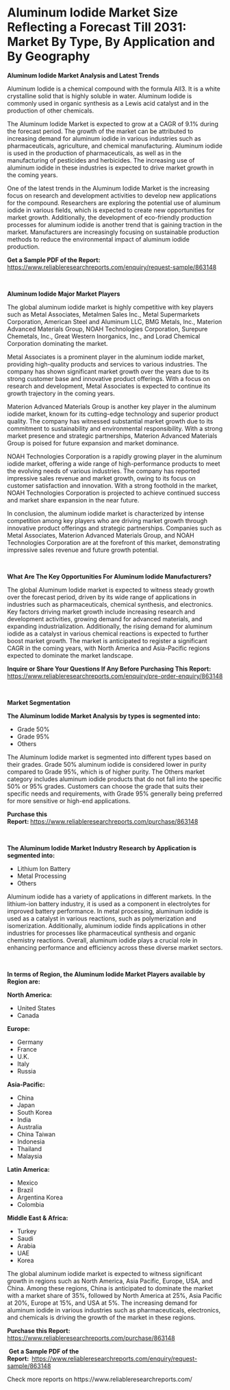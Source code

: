 <p><h1>Aluminum Iodide Market Size Reflecting a Forecast Till 2031: Market By Type, By Application and By Geography</h1></p><p><strong>Aluminum Iodide Market Analysis and Latest Trends</strong></p>
<p><p>Aluminum Iodide is a chemical compound with the formula AlI3. It is a white crystalline solid that is highly soluble in water. Aluminum Iodide is commonly used in organic synthesis as a Lewis acid catalyst and in the production of other chemicals.</p><p>The Aluminum Iodide Market is expected to grow at a CAGR of 9.1% during the forecast period. The growth of the market can be attributed to increasing demand for aluminum iodide in various industries such as pharmaceuticals, agriculture, and chemical manufacturing. Aluminum iodide is used in the production of pharmaceuticals, as well as in the manufacturing of pesticides and herbicides. The increasing use of aluminum iodide in these industries is expected to drive market growth in the coming years.</p><p>One of the latest trends in the Aluminum Iodide Market is the increasing focus on research and development activities to develop new applications for the compound. Researchers are exploring the potential use of aluminum iodide in various fields, which is expected to create new opportunities for market growth. Additionally, the development of eco-friendly production processes for aluminum iodide is another trend that is gaining traction in the market. Manufacturers are increasingly focusing on sustainable production methods to reduce the environmental impact of aluminum iodide production.</p></p>
<p><strong>Get a Sample PDF of the Report:&nbsp;</strong> <a href="https://www.reliableresearchreports.com/enquiry/request-sample/863148">https://www.reliableresearchreports.com/enquiry/request-sample/863148</a></p>
<p>&nbsp;</p>
<p><strong>Aluminum Iodide Major Market Players</strong></p>
<p><p>The global aluminum iodide market is highly competitive with key players such as Metal Associates, Metalmen Sales Inc., Metal Supermarkets Corporation, American Steel and Aluminum LLC, BMG Metals, Inc., Materion Advanced Materials Group, NOAH Technologies Corporation, Surepure Chemetals, Inc., Great Western Inorganics, Inc., and Lorad Chemical Corporation dominating the market.</p><p>Metal Associates is a prominent player in the aluminum iodide market, providing high-quality products and services to various industries. The company has shown significant market growth over the years due to its strong customer base and innovative product offerings. With a focus on research and development, Metal Associates is expected to continue its growth trajectory in the coming years.</p><p>Materion Advanced Materials Group is another key player in the aluminum iodide market, known for its cutting-edge technology and superior product quality. The company has witnessed substantial market growth due to its commitment to sustainability and environmental responsibility. With a strong market presence and strategic partnerships, Materion Advanced Materials Group is poised for future expansion and market dominance.</p><p>NOAH Technologies Corporation is a rapidly growing player in the aluminum iodide market, offering a wide range of high-performance products to meet the evolving needs of various industries. The company has reported impressive sales revenue and market growth, owing to its focus on customer satisfaction and innovation. With a strong foothold in the market, NOAH Technologies Corporation is projected to achieve continued success and market share expansion in the near future.</p><p>In conclusion, the aluminum iodide market is characterized by intense competition among key players who are driving market growth through innovative product offerings and strategic partnerships. Companies such as Metal Associates, Materion Advanced Materials Group, and NOAH Technologies Corporation are at the forefront of this market, demonstrating impressive sales revenue and future growth potential.</p></p>
<p>&nbsp;</p>
<p><strong>What Are The Key Opportunities For Aluminum Iodide Manufacturers?</strong></p>
<p><p>The global Aluminum Iodide market is expected to witness steady growth over the forecast period, driven by its wide range of applications in industries such as pharmaceuticals, chemical synthesis, and electronics. Key factors driving market growth include increasing research and development activities, growing demand for advanced materials, and expanding industrialization. Additionally, the rising demand for aluminum iodide as a catalyst in various chemical reactions is expected to further boost market growth. The market is anticipated to register a significant CAGR in the coming years, with North America and Asia-Pacific regions expected to dominate the market landscape.</p></p>
<p><strong>Inquire or Share Your Questions If Any Before Purchasing This Report:</strong> <a href="https://www.reliableresearchreports.com/enquiry/pre-order-enquiry/863148">https://www.reliableresearchreports.com/enquiry/pre-order-enquiry/863148</a></p>
<p>&nbsp;</p>
<p><strong>Market Segmentation</strong></p>
<p><strong>The Aluminum Iodide Market Analysis by types is segmented into:</strong></p>
<p><ul><li>Grade 50%</li><li>Grade 95%</li><li>Others</li></ul></p>
<p><p>The Aluminum Iodide market is segmented into different types based on their grades. Grade 50% aluminum iodide is considered lower in purity compared to Grade 95%, which is of higher purity. The Others market category includes aluminum iodide products that do not fall into the specific 50% or 95% grades. Customers can choose the grade that suits their specific needs and requirements, with Grade 95% generally being preferred for more sensitive or high-end applications.</p></p>
<p><strong>Purchase this Report:&nbsp;</strong><a href="https://www.reliableresearchreports.com/purchase/863148">https://www.reliableresearchreports.com/purchase/863148</a></p>
<p>&nbsp;</p>
<p><strong>The Aluminum Iodide Market Industry Research by Application is segmented into:</strong></p>
<p><ul><li>Lithium Ion Battery</li><li>Metal Processing</li><li>Others</li></ul></p>
<p><p>Aluminum iodide has a variety of applications in different markets. In the lithium-ion battery industry, it is used as a component in electrolytes for improved battery performance. In metal processing, aluminum iodide is used as a catalyst in various reactions, such as polymerization and isomerization. Additionally, aluminum iodide finds applications in other industries for processes like pharmaceutical synthesis and organic chemistry reactions. Overall, aluminum iodide plays a crucial role in enhancing performance and efficiency across these diverse market sectors.</p></p>
<p>&nbsp;</p>
<p><strong>In terms of Region, the Aluminum Iodide Market Players available by Region are:</strong></p>
<p>
    <p> <strong> North America: </strong>
        <ul>
            <li>United States</li>
            <li>Canada</li>
        </ul>
        </p> 
    <p> <strong> Europe: </strong>
        <ul>
            <li>Germany</li>
            <li>France</li>
            <li>U.K.</li>
            <li>Italy</li>
            <li>Russia</li>
        </ul>
        </p> 
    <p> <strong> Asia-Pacific: </strong>
        <ul>
            <li>China</li>
            <li>Japan</li>
            <li>South Korea</li>
            <li>India</li>
            <li>Australia</li>
            <li>China Taiwan</li>
            <li>Indonesia</li>
            <li>Thailand</li>
            <li>Malaysia</li>
        </ul>
        </p> 
    <p> <strong> Latin America: </strong>
        <ul>
            <li>Mexico</li>
            <li>Brazil</li>
            <li>Argentina Korea</li>
            <li>Colombia</li>
        </ul>
        </p> 
    <p> <strong> Middle East & Africa: </strong>
        <ul>
            <li>Turkey</li>
            <li>Saudi</li>
            <li>Arabia</li>
            <li>UAE</li>
            <li>Korea</li>
        </ul>
    </p>
    </p>
<p><p>The global aluminum iodide market is expected to witness significant growth in regions such as North America, Asia Pacific, Europe, USA, and China. Among these regions, China is anticipated to dominate the market with a market share of 35%, followed by North America at 25%, Asia Pacific at 20%, Europe at 15%, and USA at 5%. The increasing demand for aluminum iodide in various industries such as pharmaceuticals, electronics, and chemicals is driving the growth of the market in these regions.</p></p>
<p><strong>Purchase this Report: </strong><a href="https://www.reliableresearchreports.com/purchase/863148">https://www.reliableresearchreports.com/purchase/863148</a></p>
<p>&nbsp;<strong>Get a Sample PDF of the Report:&nbsp;&nbsp;</strong><a href="https://www.reliableresearchreports.com/enquiry/request-sample/863148">https://www.reliableresearchreports.com/enquiry/request-sample/863148</a></p>
<p><strong></strong></p>
<p>Check more reports on https://www.reliableresearchreports.com/</p>